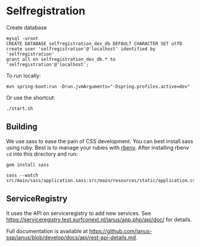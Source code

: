 # Selfregistration

Create database

    mysql -uroot
    CREATE DATABASE selfregistration_dev_db DEFAULT CHARACTER SET utf8
    create user 'selfregistration'@'localhost' identified by 'selfregistration'
    grant all on selfregistration_dev_db.* to 'selfregistration'@'localhost';

To run locally:

    mvn spring-boot:run -Drun.jvmArguments="-Dspring.profiles.active=dev"

Or use the shortcut:

    ./start.sh

## Building

We use sass to ease the pain of CSS development. You can best install sass using ruby. Best is to manage your rubies
with [rbenv](https://github.com/sstephenson/rbenv). After installing rbenv ```cd``` into this directory and run:

    gem install sass

    sass --watch src/main/sass/application.sass:src/main/resources/static/application.css

## ServiceRegistry

It uses the API on serviceregistry to add new services. See
https://serviceregistry.test.surfconext.nl/janus/app.php/api/doc/ for details.

Full documentation is available at https://github.com/janus-ssp/janus/blob/develop/docs/api/rest-api-details.md.
